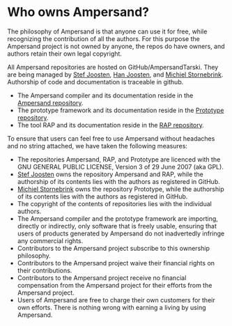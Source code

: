 # Who owns Ampersand?

The philosophy of Ampersand is that anyone can use it for free, while recognizing the contribution of all the authors.
For this purpose the Ampersand project is not owned by anyone, the repos do have owners, and authors retain their own legal copyright.

All Ampersand repositories are hosted on GitHub/AmpersandTarski.
They are being managed by [Stef Joosten](@stefjoosten), [Han Joosten](@hanjoosten), and [Michiel Stornebrink](@Michiel-s).
Authorship of code and documentation is traceable in github.
* The Ampersand compiler and its documentation reside in the [Ampersand repository](https://github.com/AmpersandTarski/Ampersand).
* The prototype framework and its documentation reside in the [Prototype repository](https://github.com/AmpersandTarski/Prototype).
* The tool RAP and its documentation reside in the [RAP repository](https://github.com/AmpersandTarski/RAP).

To ensure that users can feel free to use Ampersand without headaches and no string attached, we have taken the following measures:
* The repositories Ampersand, RAP, and Prototype are licenced with the GNU GENERAL PUBLIC LICENSE, Version 3 of 29 June 2007 (aka GPL).
* [Stef Joosten](@stefjoosten) owns the repository Ampersand and RAP, while the authorship of its contents lies with the authors as registered in GitHub.
* [Michiel Stornebrink](@Michiel-s) owns the repository Prototype, while the authorship of its contents lies with the authors as registered in GitHub.
* The copyright of the contents of repositories lies with the individual authors.
* The Ampersand compiler and the prototype framework are importing, directly or indirectly, only software that is freely usable,
ensuring that users of products generated by Ampersand do not inadvertedly infringe any commercial rights.
* Contributors to the Ampersand project subscribe to this ownership philosophy.
* Contributors to the Ampersand project waive their financial rights on their contributions.
* Contributors to the Ampersand project receive no financial compensation from the Ampersand project for their efforts from the Ampersand project.
* Users of Ampersand are free to charge their own customers for their own efforts. There is nothing wrong with earning a living by using Ampersand.